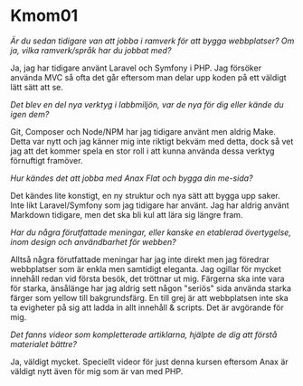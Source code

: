 Kmom01
===============================

*Är du sedan tidigare van att jobba i ramverk för att bygga webbplatser? Om ja, vilka ramverk/språk har du jobbat med?*

Ja, jag har tidigare använt Laravel och Symfony i PHP. Jag försöker använda MVC så ofta det går eftersom man delar upp koden på ett väldigt lätt sätt att se.

*Det blev en del nya verktyg i labbmiljön, var de nya för dig eller kände du igen dem?*

Git, Composer och Node/NPM har jag tidigare använt men aldrig Make. Detta var nytt och jag känner mig inte riktigt bekväm med detta, dock så vet jag att det kommer spela en stor roll i att kunna använda dessa verktyg förnuftigt framöver.

*Hur kändes det att jobba med Anax Flat och bygga din me-sida?*

Det kändes lite konstigt, en ny struktur och nya sätt att bygga upp saker. Inte likt Laravel/Symfony som jag tidigare har använt.
Jag har aldrig använt Markdown tidigare, men det ska bli kul att lära sig längre fram.

*Har du några förutfattade meningar, eller kanske en etablerad övertygelse, inom design och användbarhet för webben?*

Alltså några förutfattade meningar har jag inte direkt men jag föredrar webbplatser som är enkla men samtidigt eleganta. Jag ogillar för mycket innehåll redan vid första besök, det tröttnar ut mig. Färgerna ska inte vara för starka, änsålänge har jag aldrig sett någon "seriös" sida använda starka färger som yellow till bakgrundsfärg.
En till grej är att webbplatsen inte ska ta evigheter på sig att ladda in allt innehåll & scripts. Det är avgörande för mig.


*Det fanns videor som kompletterade artiklarna, hjälpte de dig att förstå materialet bättre?*

Ja, väldigt mycket. Speciellt videor för just denna kursen eftersom Anax är väldigt nytt även för mig som är van med PHP.
